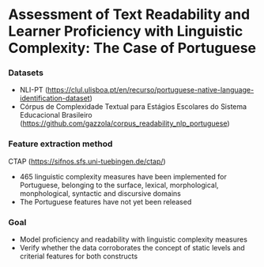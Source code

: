 # Assessment of Text Readability and Learner Proficiency with Linguistic Complexity: The Case of Portuguese

### Datasets

- NLI-PT (https://clul.ulisboa.pt/en/recurso/portuguese-native-language-identification-dataset)
- Córpus de Complexidade Textual para Estágios Escolares do Sistema Educacional Brasileiro (https://github.com/gazzola/corpus_readability_nlp_portuguese)

### Feature extraction method
CTAP (https://sifnos.sfs.uni-tuebingen.de/ctap/)
* 465 linguistic complexity measures have been implemented for Portuguese, 
  belonging to the surface, lexical, morphological, monphological, syntactic and discursive domains
* The Portuguese features have not yet been released

### Goal
- Model proficiency and readability with linguistic complexity measures
- Verify whether the data corroborates the concept of static levels and criterial features for both constructs
